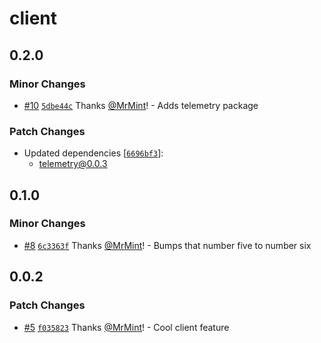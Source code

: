 # client

## 0.2.0

### Minor Changes

- [#10](https://github.com/MrMint/changesets-test/pull/10) [`5dbe44c`](https://github.com/MrMint/changesets-test/commit/5dbe44cc11c6628a90538cc6effa0820fbe8481a) Thanks [@MrMint](https://github.com/MrMint)! - Adds telemetry package

### Patch Changes

- Updated dependencies [[`6696bf3`](https://github.com/MrMint/changesets-test/commit/6696bf371fa37f625fea1cf52d6fd7ed745156a6)]:
  - telemetry@0.0.3

## 0.1.0

### Minor Changes

- [#8](https://github.com/MrMint/changesets-test/pull/8) [`6c3363f`](https://github.com/MrMint/changesets-test/commit/6c3363fa6eac2fe62005fcb091448ad8497f0405) Thanks [@MrMint](https://github.com/MrMint)! - Bumps that number five to number six

## 0.0.2

### Patch Changes

- [#5](https://github.com/MrMint/changesets-test/pull/5) [`f035823`](https://github.com/MrMint/changesets-test/commit/f035823a62b6018acf54cc488b6fbb0000402cfa) Thanks [@MrMint](https://github.com/MrMint)! - Cool client feature
